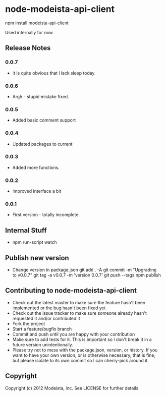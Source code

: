 node-modeista-api-client
===========================

npm install modeista-api-client

Used internally for now. 

## Release Notes

### 0.0.7
* It is quite obvious that I lack sleep today.

### 0.0.6
* Argh - stupid mistake fixed.

### 0.0.5
* Added basic comment support

### 0.0.4
* Updated packages to current

### 0.0.3
* Added more functions.

### 0.0.2
* Improved interface a bit

### 0.0.1

* First version - totally incomplete.

## Internal Stuff

* npm run-script watch

## Publish new version

* Change version in package.json
git add . -A
git commit -m "Upgrading to v0.0.7"
git tag -a v0.0.7 -m 'version 0.0.7'
git push --tags
npm publish

## Contributing to node-modeista-api-client
 
* Check out the latest master to make sure the feature hasn't been implemented or the bug hasn't been fixed yet
* Check out the issue tracker to make sure someone already hasn't requested it and/or contributed it
* Fork the project
* Start a feature/bugfix branch
* Commit and push until you are happy with your contribution
* Make sure to add tests for it. This is important so I don't break it in a future version unintentionally.
* Please try not to mess with the package.json, version, or history. If you want to have your own version, or is otherwise necessary, that is fine, but please isolate to its own commit so I can cherry-pick around it.

## Copyright

Copyright (c) 2012 Modeista, Inc. See LICENSE for
further details.


